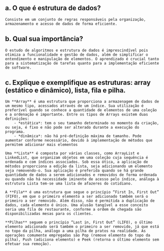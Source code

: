 ## a. O que é estrutura de dados?
    Consiste em um conjunto de regras responsáveis pela organização, armazenamento e acesso de dados de forma eficiente. 
  
## b. Qual sua importância?
    O estudo de algoritmos e estrutura de dados é imprescindível pois otimiza a funcionalidade e gestão de dados, além de simplificar o entendimento e manipulação de elementos. O aprendizado é crucial tanto para a sistematização de tarefas quanto para a implementação eficiente de software.

## c. Explique e exemplifique as estruturas: array (estático e dinâmico), lista, fila e pilha.
    Um **Array** é uma estrutura que proporciona a armazenagem de dados de um mesmo tipo, acessados através de um índice. Sua utilização é preferível quando se conhece a quantidade de elementos de uma coleção e a ordenação é importante. Entre os tipos de Arrays existem duas definições:
        - *estática*: tem o seu tamanho determinado no momento da criação, ou seja, é fixo e não pode ser alterado durante a execução do programa.
        - *dinâmica*: não há pré-definição máxima de tamanho. Pode aumentar conforme necessário, devido à implementação de métodos que permitem adicionar mais elementos

    Uma **Lista** é composta por várias classes, como ArrayList e LinkedList, que organizam objetos em uma coleção cuja sequência é ordenada e com índices associados. Sob essa ótica, a aplicação de métodos proporciona a edição da lista, seja adicionando um elemento seja removendo-o. Sua aplicação é preferida quando se há grande quantidade de dados a serem adicionados e removidos de forma ordenada ou quando não há necessidade iminente de acesso pelo índice, análoga à estrutura Lista tem-se uma lista de afazeres do cotidiano.
  
    A **Fila** é uma estrutura que segue o princípio “First In, First Out” (FIFO), em que o primeiro elemento a ser adicionado também será o primeiro a ser removido. Além disso, não é permitida a duplicação de dados, cada elemento é único. Uma alusão tangível a esse conceito seria uma fila de restaurante, conforme a ordem de chegada são disponibilizadas mesas para os clientes.

    **Pilhas** seguem o princípio “Last in, First Out” (LIFO), o último elemento adicionado será também o primeiro a ser removido, já que está no topo da pilha, análogo a uma pilha de pratos na realidade. As operações comumente empregadas são Pop (remove elemento do topo da pilha), Push (adiciona elemento) e Peek (retorna o último elemento sem efetuar sua remoção).

